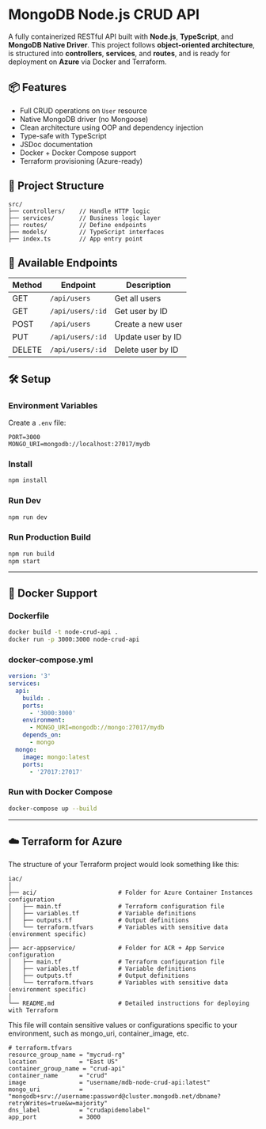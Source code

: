 # MongoDB Node.js CRUD API

A fully containerized RESTful API built with **Node.js**, **TypeScript**, and **MongoDB Native Driver**. This project follows **object-oriented architecture**, is structured into **controllers**, **services**, and **routes**, and is ready for deployment on **Azure** via Docker and Terraform.

## 📦 Features

- Full CRUD operations on `User` resource
- Native MongoDB driver (no Mongoose)
- Clean architecture using OOP and dependency injection
- Type-safe with TypeScript
- JSDoc documentation
- Docker + Docker Compose support
- Terraform provisioning (Azure-ready)

## 🧱 Project Structure

```
src/
├── controllers/    // Handle HTTP logic
├── services/       // Business logic layer
├── routes/         // Define endpoints
├── models/         // TypeScript interfaces
├── index.ts        // App entry point
```

## 🧪 Available Endpoints

| Method | Endpoint         | Description         |
|--------|------------------|---------------------|
| GET    | `/api/users`     | Get all users       |
| GET    | `/api/users/:id` | Get user by ID      |
| POST   | `/api/users`     | Create a new user   |
| PUT    | `/api/users/:id` | Update user by ID   |
| DELETE | `/api/users/:id` | Delete user by ID   |

## 🛠️ Setup

### Environment Variables

Create a `.env` file:

```env
PORT=3000
MONGO_URI=mongodb://localhost:27017/mydb
```

### Install

```bash
npm install
```

### Run Dev

```bash
npm run dev
```

### Run Production Build

```bash
npm run build
npm start
```

---

## 🐳 Docker Support

### Dockerfile

```bash
docker build -t node-crud-api .
docker run -p 3000:3000 node-crud-api
```

### docker-compose.yml

```yaml
version: '3'
services:
  api:
    build: .
    ports:
      - '3000:3000'
    environment:
      - MONGO_URI=mongodb://mongo:27017/mydb
    depends_on:
      - mongo
  mongo:
    image: mongo:latest
    ports:
      - '27017:27017'
```

### Run with Docker Compose

```bash
docker-compose up --build
```

---

## ☁️ Terraform for Azure

The structure of your Terraform project would look something like this:

```
iac/
│
├── aci/                       # Folder for Azure Container Instances configuration
│   ├── main.tf                # Terraform configuration file
│   ├── variables.tf           # Variable definitions
│   ├── outputs.tf             # Output definitions
│   └── terraform.tfvars       # Variables with sensitive data (environment specific)
│
├── acr-appservice/            # Folder for ACR + App Service configuration
│   ├── main.tf                # Terraform configuration file
│   ├── variables.tf           # Variable definitions
│   ├── outputs.tf             # Output definitions
│   └── terraform.tfvars       # Variables with sensitive data (environment specific)
│
└── README.md                  # Detailed instructions for deploying with Terraform
```

This file will contain sensitive values or configurations specific to your environment, such as mongo_uri, container_image, etc.

```hcl
# terraform.tfvars
resource_group_name = "mycrud-rg"
location            = "East US"
container_group_name = "crud-api"
container_name      = "crud"
image               = "username/mdb-node-crud-api:latest"
mongo_uri           = "mongodb+srv://username:password@cluster.mongodb.net/dbname?retryWrites=true&w=majority"
dns_label           = "crudapidemolabel"
app_port            = 3000
```
